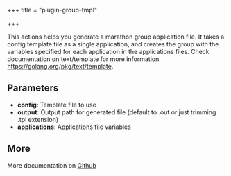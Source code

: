 +++
title = "plugin-group-tmpl"

+++

This actions helps you generate a marathon group application file.
It takes a config template file as a single application, and creates the group with the variables specified for each application in the applications files.
Check documentation on text/template for more information https://golang.org/pkg/text/template.


## Parameters

* **config**: Template file to use
* **output**: Output path for generated file (default to <file>.out or just trimming .tpl extension)
* **applications**: Applications file variables


## More

More documentation on [Github](https://github.com/ovh/cds/tree/master/contrib/grpcplugins/action/group-tmpl/README.md)


